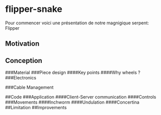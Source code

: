# flipper-snake
Pour commencer voici une présentation de notre magnigique serpent: Flipper
## Motivation 

## Conception
###Material 
###Piece design
####Key points
####Why wheels ?
###Electronics

###Cable Management

##Code
###Application
####Client-Server communication
####Controls
###Movements
####Inchworm
####Undulation
####Concertina
##Limitation
##Improvements

